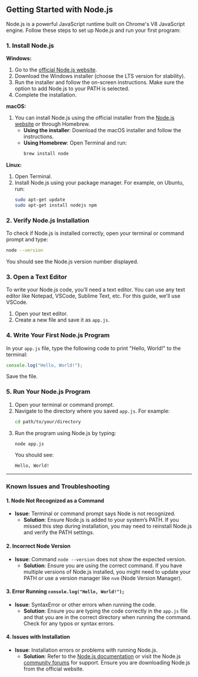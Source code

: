 ## Getting Started with Node.js

Node.js is a powerful JavaScript runtime built on Chrome's V8 JavaScript engine. Follow these steps to set up Node.js and run your first program:

### 1. **Install Node.js**

**Windows:**
1. Go to the [official Node.js website](https://nodejs.org/).
2. Download the Windows installer (choose the LTS version for stability).
3. Run the installer and follow the on-screen instructions. Make sure the option to add Node.js to your PATH is selected.
4. Complete the installation.

**macOS:**
1. You can install Node.js using the official installer from the [Node.js website](https://nodejs.org/) or through Homebrew.
   - **Using the installer**: Download the macOS installer and follow the instructions.
   - **Using Homebrew**: Open Terminal and run:
     ```bash
     brew install node
     ```

**Linux:**
1. Open Terminal.
2. Install Node.js using your package manager. For example, on Ubuntu, run:
   ```bash
   sudo apt-get update
   sudo apt-get install nodejs npm
   ```

### 2. **Verify Node.js Installation**

To check if Node.js is installed correctly, open your terminal or command prompt and type:
   ```bash
   node --version
   ```
   You should see the Node.js version number displayed.

### 3. **Open a Text Editor**

To write your Node.js code, you’ll need a text editor. You can use any text editor like Notepad, VSCode, Sublime Text, etc. For this guide, we'll use VSCode.

1. Open your text editor.
2. Create a new file and save it as `app.js`.

### 4. **Write Your First Node.js Program**

In your `app.js` file, type the following code to print "Hello, World!" to the terminal:

```javascript
console.log("Hello, World!");
```

Save the file.

### 5. **Run Your Node.js Program**

1. Open your terminal or command prompt.
2. Navigate to the directory where you saved `app.js`. For example:
   ```bash
   cd path/to/your/directory
   ```
3. Run the program using Node.js by typing:
   ```bash
   node app.js
   ```
   You should see:
   ```bash
   Hello, World!
   ```

---

### Known Issues and Troubleshooting

#### **1. Node Not Recognized as a Command**
- **Issue**: Terminal or command prompt says Node is not recognized.
  - **Solution**: Ensure Node.js is added to your system’s PATH. If you missed this step during installation, you may need to reinstall Node.js and verify the PATH settings.

#### **2. Incorrect Node Version**
- **Issue**: Command `node --version` does not show the expected version.
  - **Solution**: Ensure you are using the correct command. If you have multiple versions of Node.js installed, you might need to update your PATH or use a version manager like `nvm` (Node Version Manager).

#### **3. Error Running `console.log("Hello, World!");`**
- **Issue**: SyntaxError or other errors when running the code.
  - **Solution**: Ensure you are typing the code correctly in the `app.js` file and that you are in the correct directory when running the command. Check for any typos or syntax errors.

#### **4. Issues with Installation**
- **Issue**: Installation errors or problems with running Node.js.
  - **Solution**: Refer to the [Node.js documentation](https://nodejs.org/en/docs/) or visit the Node.js [community forums](https://github.com/nodejs/help) for support. Ensure you are downloading Node.js from the official website.